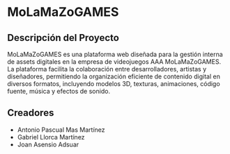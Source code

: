 # MoLaMaZoGAMES
## Descripción del Proyecto
MoLaMaZoGAMES es una plataforma web diseñada para la gestión interna de assets digitales en la empresa de videojuegos AAA MoLaMaZoGAMES. La plataforma facilita la colaboración entre desarrolladores, artistas y diseñadores, permitiendo la organización eficiente de contenido digital en diversos formatos, incluyendo modelos 3D, texturas, animaciones, código fuente, música y efectos de sonido.
## Creadores
- Antonio Pascual Mas Martínez
- Gabriel Llorca Martínez
- Joan Asensio Adsuar